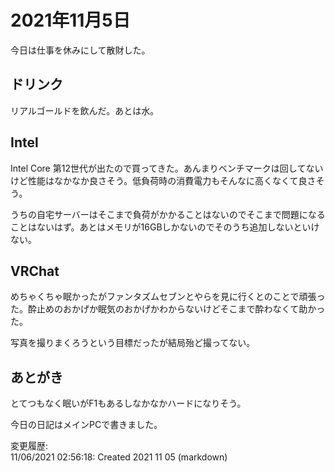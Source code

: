 # 2021年11月5日

今日は仕事を休みにして散財した。

## ドリンク

リアルゴールドを飲んだ。あとは水。

## Intel

Intel Core 第12世代が出たので買ってきた。あんまりベンチマークは回してないけど性能はなかなか良さそう。低負荷時の消費電力もそんなに高くなくて良さそう。

うちの自宅サーバーはそこまで負荷がかかることはないのでそこまで問題になることはないはず。あとはメモリが16GBしかないのでそのうち追加しないといけない。

## VRChat

めちゃくちゃ眠かったがファンタズムセブンとやらを見に行くとのことで頑張った。酔止めのおかげか眠気のおかげかわからないけどそこまで酔わなくて助かった。

写真を撮りまくろうという目標だったが結局殆ど撮ってない。

## あとがき

とてつもなく眠いがF1もあるしなかなかハードになりそう。

今日の日記はメインPCで書きました。

変更履歴:  
11/06/2021 02:56:18: Created 2021 11 05 (markdown)  
